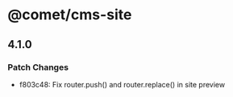 # @comet/cms-site

## 4.1.0

### Patch Changes

-   f803c48: Fix router.push() and router.replace() in site preview
